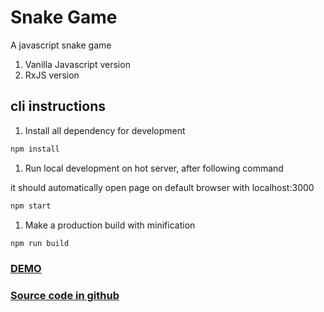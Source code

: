 # Snake Game

A javascript snake game

1. Vanilla Javascript version
1. RxJS version

## cli instructions

1. Install all dependency for development

```sh
npm install
```

1. Run local development on hot server, after following command

it should automatically open page on default browser with localhost:3000

```sh
npm start
```

1. Make a production build with minification

```sh
npm run build
```

### [DEMO](http://www.javascript.fun/ss/)

### [Source code in github](https://github.com/im6/vanilla_snake)
